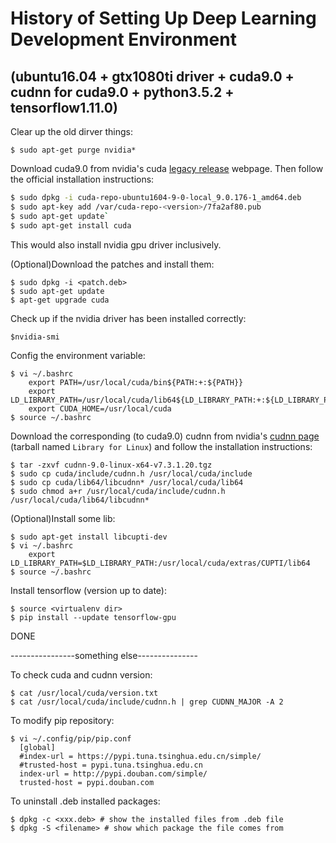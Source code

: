 # History of Setting Up Deep Learning Development Environment
## (ubuntu16.04 + gtx1080ti driver + cuda9.0 + cudnn for cuda9.0 + python3.5.2 + tensorflow1.11.0)

Clear up the old dirver things:
```
$ sudo apt-get purge nvidia*
```

Download cuda9.0 from nvidia's cuda [legacy release](https://developer.nvidia.com/cuda-toolkit-archive) webpage. Then follow the official installation instructions:
```sh
$ sudo dpkg -i cuda-repo-ubuntu1604-9-0-local_9.0.176-1_amd64.deb
$ sudo apt-key add /var/cuda-repo-<version>/7fa2af80.pub
$ sudo apt-get update`
$ sudo apt-get install cuda
```
This would also install nvidia gpu driver inclusively.

(Optional)Download the patches and install them:
```
$ sudo dpkg -i <patch.deb>
$ sudo apt-get update
$ apt-get upgrade cuda
```
Check up if the nvidia driver has been installed correctly:
```
$nvidia-smi
```
Config the environment variable:
```
$ vi ~/.bashrc
    export PATH=/usr/local/cuda/bin${PATH:+:${PATH}}
    export LD_LIBRARY_PATH=/usr/local/cuda/lib64${LD_LIBRARY_PATH:+:${LD_LIBRARY_PATH}}
    export CUDA_HOME=/usr/local/cuda
$ source ~/.bashrc
```

Download the corresponding (to cuda9.0) cudnn from nvidia's [cudnn page ](https://developer.nvidia.com/rdp/cudnn-download)(tarball named `Library for Linux`) and follow the installation instructions:
```
$ tar -zxvf cudnn-9.0-linux-x64-v7.3.1.20.tgz
$ sudo cp cuda/include/cudnn.h /usr/local/cuda/include
$ sudo cp cuda/lib64/libcudnn* /usr/local/cuda/lib64
$ sudo chmod a+r /usr/local/cuda/include/cudnn.h /usr/local/cuda/lib64/libcudnn*
```

(Optional)Install some lib:
```
$ sudo apt-get install libcupti-dev
$ vi ~/.bashrc
    export LD_LIBRARY_PATH=$LD_LIBRARY_PATH:/usr/local/cuda/extras/CUPTI/lib64
$ source ~/.bashrc
```

Install tensorflow (version up to date):
```
$ source <virtualenv dir>
$ pip install --update tensorflow-gpu
```

DONE

----------------something else---------------

To check cuda and cudnn version:
```
$ cat /usr/local/cuda/version.txt
$ cat /usr/local/cuda/include/cudnn.h | grep CUDNN_MAJOR -A 2
```
To modify pip repository:
```
$ vi ~/.config/pip/pip.conf
  [global]
  #index-url = https://pypi.tuna.tsinghua.edu.cn/simple/
  #trusted-host = pypi.tuna.tsinghua.edu.cn
  index-url = http://pypi.douban.com/simple/
  trusted-host = pypi.douban.com
```
To uninstall .deb installed packages:
```
$ dpkg -c <xxx.deb> # show the installed files from .deb file
$ dpkg -S <filename> # show which package the file comes from
```
